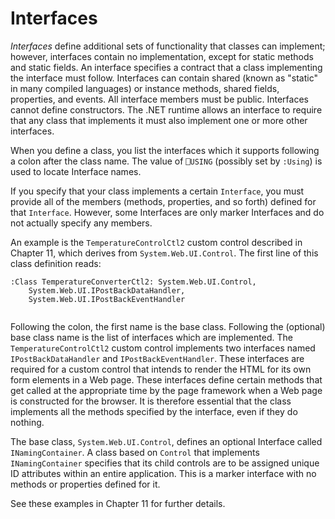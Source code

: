 # Interfaces

*Interfaces* define additional sets of functionality that classes can implement; however, interfaces contain no implementation, except for static methods and static fields. An interface specifies a contract that a class implementing the interface must follow. Interfaces can contain shared (known as "static" in many compiled languages) or instance methods, shared fields, properties, and events. All interface members must be public. Interfaces cannot define constructors. The .NET runtime allows an interface to require that any class that implements it must also implement one or more other interfaces.

When you define a class, you list the interfaces which it supports following a colon after the class name. The value of `⎕USING` (possibly set by `:Using`) is used to locate Interface names.

If you specify that your class implements a certain `Interface`, you must provide all of the members (methods, properties, and so forth) defined for that `Interface`. However, some Interfaces are only marker Interfaces and do not actually specify any members.

An example is the `TemperatureControlCtl2` custom control described in Chapter 11, which derives from `System.Web.UI.Control`. The first line of this class definition reads:
```apl
:Class TemperatureConverterCtl2: System.Web.UI.Control,
    System.Web.UI.IPostBackDataHandler,
    System.Web.UI.IPostBackEventHandler
 
```

Following the colon, the first name is the base class. Following the (optional) base class name is the list of interfaces which are implemented. The `TemperatureControlCtl2` custom control implements two interfaces named `IPostBackDataHandler` and `IPostBackEventHandler`. These interfaces are required for a custom control that intends to render the HTML for its own form elements in a Web page. These interfaces define certain methods that get called at the appropriate time by the page framework when a Web page is constructed for the browser. It is therefore essential that the class implements all the methods specified by the interface, even if they do nothing.

The base class, `System.Web.UI.Control`, defines an optional Interface called `INamingContainer`. A class based on `Control` that implements `INamingContainer` specifies that its child controls are to be assigned unique ID attributes within an entire application. This is a marker interface with no methods or properties defined for it.

See these examples in Chapter 11 for further details.
